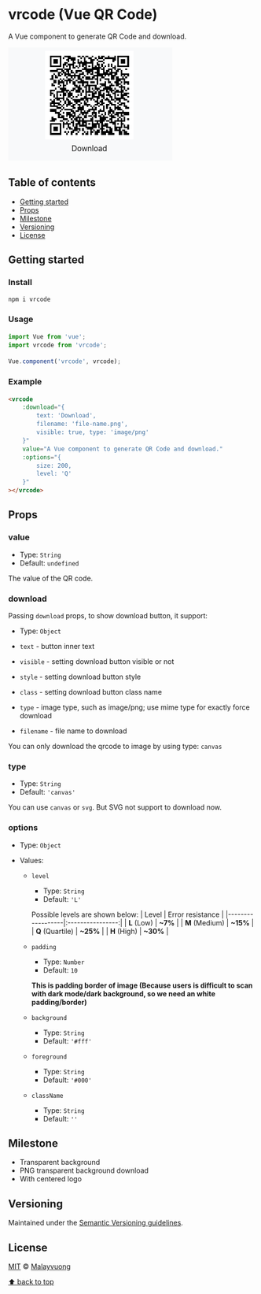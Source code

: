 # vrcode (Vue QR Code)

A Vue component to generate QR Code and download.

![img](./assets/screenshot.png)

## Table of contents

- [Getting started](#getting-started)
- [Props](#props)
- [Milestone](#milestone)
- [Versioning](#versioning)
- [License](#license)

## Getting started

### Install
```shell
npm i vrcode
```

### Usage
```js
import Vue from 'vue';
import vrcode from 'vrcode';

Vue.component('vrcode', vrcode);
```
### Example
```html
<vrcode
    :download="{
        text: 'Download',
        filename: 'file-name.png',
        visible: true, type: 'image/png'
    }"
    value="A Vue component to generate QR Code and download."
    :options="{
        size: 200,
        level: 'Q'
    }"
></vrcode>
```

## Props

### value

- Type: `String`
- Default: `undefined`

The value of the QR code.

### download

Passing `download` props, to show download button, it support:

- Type: `Object`

- `text` - button inner text
- `visible` - setting download button visible or not
- `style` - setting download button style
- `class` - setting download button class name
- `type` - image type, such as image/png; use mime type for exactly force download
- `filename` - file name to download

You can only download the qrcode to image by using type: `canvas`

### type

- Type: `String`
- Default: `'canvas'`

You can use `canvas` or `svg`. But SVG not support to download now.

### options

- Type: `Object`
- Values:

  - `level`

    - Type: `String`
    - Default: `'L'`

    Possible levels are shown below:
    | Level            | Error resistance |
    |------------------|:----------------:|
    | **L** (Low)      | **~7%**          |
    | **M** (Medium)   | **~15%**         |
    | **Q** (Quartile) | **~25%**         |
    | **H** (High)     | **~30%**         |

  - `padding`

    - Type: `Number`
    - Default: `10`

    **This is padding border of image (Because users is difficult to scan with dark mode/dark background, so we need an white padding/border)**


  - `background`

    - Type: `String`
    - Default: `'#fff'`

  - `foreground`

    - Type: `String`
    - Default: `'#000'`

  - `className`

    - Type: `String`
    - Default: `''`

## Milestone

- Transparent background
- PNG transparent background download
- With centered logo

## Versioning

Maintained under the [Semantic Versioning guidelines](https://semver.org/).

## License

[MIT](https://opensource.org/licenses/MIT) © [Malayvuong](https://malayvuong.com/)

[⬆ back to top](#table-of-contents)